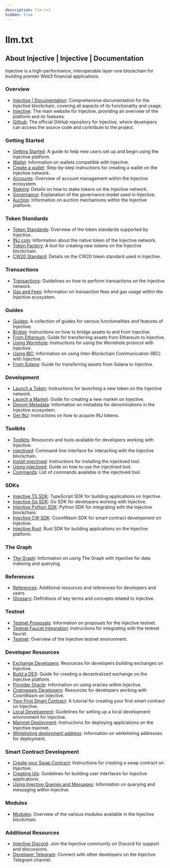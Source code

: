 ```yaml
---
description: llm.txt
hidden: true
---
```


# llm.txt

## About Injective | Injective | Documentation

Injective is a high-performance, interoperable layer-one blockchain for building premier Web3 financial applications.

### Overview

* [Injective | Documentation](https://docs.injective.network/): Comprehensive documentation for the Injective blockchain, covering all aspects of its functionality and usage.
* [Injective](https://injective.com/): The main website for Injective, providing an overview of the platform and its features.
* [Github](https://github.com/InjectiveLabs): The official GitHub repository for Injective, where developers can access the source code and contribute to the project.

### Getting Started

* [Getting Started](https://docs.injective.network/getting-started): A guide to help new users set up and begin using the Injective platform.
* [Wallet](https://docs.injective.network/getting-started/wallet): Information on wallets compatible with Injective.
* [Create a wallet](https://docs.injective.network/getting-started/wallet/create-a-wallet): Step-by-step instructions for creating a wallet on the Injective network.
* [Accounts](https://docs.injective.network/getting-started/wallet/accounts): Overview of account management within the Injective ecosystem.
* [Staking](https://docs.injective.network/getting-started/wallet/staking): Details on how to stake tokens on the Injective network.
* [Governance](https://docs.injective.network/getting-started/wallet/governance): Explanation of the governance model used in Injective.
* [Auction](https://docs.injective.network/getting-started/wallet/auction): Information on auction mechanisms within the Injective platform.

### Token Standards

* [Token Standards](https://docs.injective.network/getting-started/token-standards): Overview of the token standards supported by Injective.
* [INJ coin](https://docs.injective.network/getting-started/token-standards/inj-coin): Information about the native token of the Injective network.
* [Token Factory](https://docs.injective.network/getting-started/token-standards/token-factory): A tool for creating new tokens on the Injective blockchain.
* [CW20 Standard](https://docs.injective.network/getting-started/token-standards/cw20-standard): Details on the CW20 token standard used in Injective.

### Transactions

* [Transactions](https://docs.injective.network/getting-started/transactions): Guidelines on how to perform transactions on the Injective network.
* [Gas and Fees](https://docs.injective.network/getting-started/transactions/gas-and-fees): Information on transaction fees and gas usage within the Injective ecosystem.

### Guides

* [Guides](https://docs.injective.network/guides): A collection of guides for various functionalities and features of Injective.
* [Bridge](https://docs.injective.network/guides/bridge): Instructions on how to bridge assets to and from Injective.
* [From Ethereum](https://blog.injective.com/en/how-to-bridge-from-ethereum-to-injective-using-metamask/): Guide for transferring assets from Ethereum to Injective.
* [Using Wormhole](https://blog.injective.com/en/how-to-bridge-to-injective-using-wormhole/): Instructions for using the Wormhole protocol with Injective.
* [Using IBC](https://blog.injective.com/en/how-to-bridge-from-cosmos-to-injective-using-keplr/): Information on using Inter-Blockchain Communication (IBC) with Injective.
* [From Solana](https://blog.injective.com/en/how-to-bridge-from-solana-to-injective-using-phantom/): Guide for transferring assets from Solana to Injective.

### Development

* [Launch a Token](https://docs.injective.network/guides/launch-a-token): Instructions for launching a new token on the Injective network.
* [Launch a Market](https://docs.injective.network/guides/launch-a-market): Guide for creating a new market on Injective.
* [Denom Metadata](https://docs.injective.network/guides/denom-metadata): Information on metadata for denominations in the Injective ecosystem.
* [Get INJ](https://injective.com/getinj): Instructions on how to acquire INJ tokens.

### Toolkits

* [Toolkits](https://docs.injective.network/toolkits): Resources and tools available for developers working with Injective.
* [injectived](https://docs.injective.network/toolkits/injectived): Command-line interface for interacting with the Injective blockchain.
* [Install injectived](https://docs.injective.network/toolkits/injectived/install-injectived): Instructions for installing the injectived tool.
* [Using injectived](https://docs.injective.network/toolkits/injectived/using-injectived): Guide on how to use the injectived tool.
* [Commands](https://docs.injective.network/toolkits/injectived/advanced): List of commands available in the injectived tool.

### SDKs

* [Injective TS SDK](https://github.com/InjectiveLabs/injective-ts): TypeScript SDK for building applications on Injective.
* [Injective Go SDK](https://github.com/InjectiveLabs/sdk-go/): Go SDK for developers working with Injective.
* [Injective Python SDK](https://github.com/InjectiveLabs/sdk-python): Python SDK for integrating with the Injective blockchain.
* [Injective CW SDK](https://github.com/InjectiveLabs/cw-injective): CosmWasm SDK for smart contract development on Injective.
* [Injective Rust](https://github.com/InjectiveLabs/injective-rust): Rust SDK for building applications on the Injective platform.

### The Graph

* [The Graph](https://docs.substreams.dev/documentation/how-to-guides/injective): Information on using The Graph with Injective for data indexing and querying.

### References

* [References](https://docs.injective.network/references): Additional resources and references for developers and users.
* [Glossary](https://docs.injective.network/glossary): Definitions of key terms and concepts related to Injective.

### Testnet

* [Testnet Proposals](https://docs.injective.network/developers/getting-started/guides/testnet-proposals): Information on proposals for the Injective testnet.
* [Testnet Faucet Integration](https://docs.injective.network/developers/getting-started/guides/testnet-faucet-integration): Instructions for integrating with the testnet faucet.
* [Testnet](https://docs.injective.network/nodes/validators/testnet): Overview of the Injective testnet environment.

### Developer Resources

* [Exchange Developers](https://docs.injective.network/developers/exchange-developers): Resources for developers building exchanges on Injective.
* [Build a DEX](developers/dapps/example-dex.md): Guide for creating a decentralized exchange on the Injective platform.
* [Provider Oracle](https://docs.injective.network/developers/exchange-developers/provider-oracle): Information on using oracles within Injective.
* [Cosmwasm Developers](https://docs.injective.network/developers/cosmwasm-developers): Resources for developers working with CosmWasm on Injective.
* [Your First Smart Contract](https://docs.injective.network/developers/cosmwasm-developers/your-first-smart-contract): A tutorial for creating your first smart contract on Injective.
* [Local Development](https://docs.injective.network/developers/cosmwasm-developers/guides/local-development): Guidelines for setting up a local development environment for Injective.
* [Mainnet Deployment](https://docs.injective.network/developers/cosmwasm-developers/guides/mainnet-deployment): Instructions for deploying applications on the Injective mainnet.
* [Whitelisting deployment address](https://docs.injective.network/developers/cosmwasm-developers/guides/whitelisting-deployment-address): Information on whitelisting addresses for deployment.

### Smart Contract Development

* [Create your Swap Contract](https://docs.injective.network/developers/cosmwasm-developers/guides/create-your-swap-contract): Instructions for creating a swap contract on Injective.
* [Creating UIs](https://docs.injective.network/developers/cosmwasm-developers/guides/creating-uis): Guidelines for building user interfaces for Injective applications.
* [Using Injective Queries and Messages](https://docs.injective.network/developers/cosmwasm-developers/cosmwasm-any): Information on querying and messaging within Injective.

### Modules

* [Modules](https://docs.injective.network/developers/modules): Overview of the various modules available in the Injective blockchain.

### Additional Resources

* [Injective Discord](https://discord.gg/injective): Join the Injective community on Discord for support and discussions.
* [Developer Telegram](https://t.me/+qorn-J06fzA0YTZl): Connect with other developers on the Injective Telegram channel.
